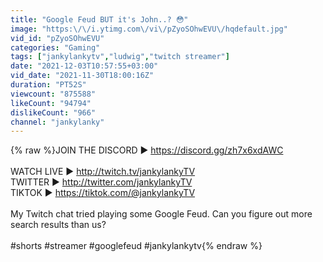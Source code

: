 ```yaml
---
title: "Google Feud BUT it's John..? 😳"
image: "https:\/\/i.ytimg.com\/vi\/pZyoSOhwEVU\/hqdefault.jpg"
vid_id: "pZyoSOhwEVU"
categories: "Gaming"
tags: ["jankylankytv","ludwig","twitch streamer"]
date: "2021-12-03T10:57:55+03:00"
vid_date: "2021-11-30T18:00:16Z"
duration: "PT52S"
viewcount: "875588"
likeCount: "94794"
dislikeCount: "966"
channel: "jankylanky"
---
```

{% raw %}JOIN THE DISCORD ► <a rel="nofollow" target="blank" href="https://discord.gg/zh7x6xdAWC">https://discord.gg/zh7x6xdAWC</a><br /><br />WATCH LIVE ► <a rel="nofollow" target="blank" href="http://twitch.tv/jankylankyTV">http://twitch.tv/jankylankyTV</a><br />TWITTER ► <a rel="nofollow" target="blank" href="http://twitter.com/jankylankyTV">http://twitter.com/jankylankyTV</a><br />TIKTOK ► <a rel="nofollow" target="blank" href="https://tiktok.com/@jankylankyTV​​​">https://tiktok.com/@jankylankyTV​​​</a><br /><br />My Twitch chat tried playing some Google Feud. Can you figure out more search results than us?<br /><br />#shorts #streamer #googlefeud #jankylankytv{% endraw %}
